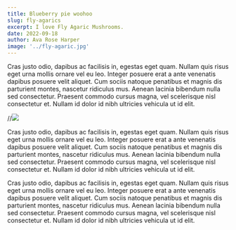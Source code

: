 ```yaml
---
title: Blueberry pie woohoo
slug: fly-agarics
excerpt: I love Fly Agaric Mushrooms.
date: 2022-09-18
author: Ava Rose Harper
image: '../fly-agaric.jpg'
---
```


Cras justo odio, dapibus ac facilisis in, egestas eget quam. Nullam quis risus eget urna mollis ornare vel eu leo. Integer posuere erat a ante venenatis dapibus posuere velit aliquet. Cum sociis natoque penatibus et magnis dis parturient montes, nascetur ridiculus mus. Aenean lacinia bibendum nulla sed consectetur. Praesent commodo cursus magna, vel scelerisque nisl consectetur et. Nullam id dolor id nibh ultricies vehicula ut id elit.

//<img src="/public/gene.png](https://user-images.githubusercontent.com/1449595/193426191-9454fcea-8611-4a9e-b3d4-2abc4ea6497b.png)" class="float-left w-40">


Cras justo odio, dapibus ac facilisis in, egestas eget quam. Nullam quis risus eget urna mollis ornare vel eu leo. Integer posuere erat a ante venenatis dapibus posuere velit aliquet. Cum sociis natoque penatibus et magnis dis parturient montes, nascetur ridiculus mus. Aenean lacinia bibendum nulla sed consectetur. Praesent commodo cursus magna, vel scelerisque nisl consectetur et. Nullam id dolor id nibh ultricies vehicula ut id elit.

Cras justo odio, dapibus ac facilisis in, egestas eget quam. Nullam quis risus eget urna mollis ornare vel eu leo. Integer posuere erat a ante venenatis dapibus posuere velit aliquet. Cum sociis natoque penatibus et magnis dis parturient montes, nascetur ridiculus mus. Aenean lacinia bibendum nulla sed consectetur. Praesent commodo cursus magna, vel scelerisque nisl consectetur et. Nullam id dolor id nibh ultricies vehicula ut id elit.
